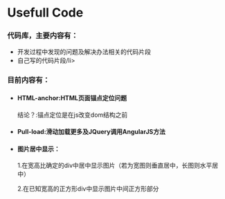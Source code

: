 # Usefull Code
<h3>代码库，主要内容有：</h3>
<ul>
<li>开发过程中发现的问题及解决办法相关的代码片段</li>
<li>自己写的代码片段/li>
</ul>
<h3>目前内容有：</h3>
<ul>
<li>
<h4>HTML-anchor:HTML页面锚点定位问题</h4>
结论？:锚点定位是在js改变dom结构之前
</li>
<li>
<h4>Pull-load:滑动加载更多及JQuery调用AngularJS方法</h4>
</li>
<li>
<h4>图片居中显示：</h4>
<p>1.在宽高比确定的div中居中显示图片（若为宽图则垂直居中，长图则水平居中）</p>
<p>2.在已知宽高的正方形div中显示图片中间正方形部分</p>
</li>
</ul>
